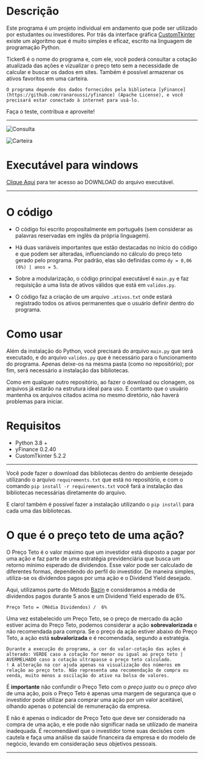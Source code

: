 
# Descrição 

Este programa é um projeto individual em andamento que pode ser utilizado por estudantes ou investidores. Por trás da interface gráfica [CustomTkinter](https://github.com/TomSchimansky/CustomTkinter) existe um algoritmo que é muito simples e eficaz, escrito na linguagem de programação Python. 

Ticker6 é o nome do programa e, com ele, você poderá consultar a cotação atualizada das ações e vizualizar o preço teto sem a necessidade de calcular e buscar os dados em sites. Também é possível armazenar os ativos favoritos em uma carteira. 

	O programa depende dos dados fornecidos pela biblioteca [yFinance](https://github.com/ranaroussi/yfinance) (Apache License), e você precisará estar conectado à internet para usá-lo.

Faça o teste, contribua e aproveite!

---
![Consulta](https://github.com/guilhermejaques/Ticker6/assets/159738624/03912c48-97eb-4532-874d-514901d43361)

![Carteira](https://github.com/guilhermejaques/Ticker6/assets/159738624/528a56b1-a23a-4b98-a72b-34c9b5b748d9)


# Executável para windows
[Clique Aqui](https://github.com/guilhermejaques/Ticker6/tree/main/dist) para ter acesso ao DOWNLOAD do arquivo executável.

---
# O código

- O código foi escrito propositalmente em português (sem considerar as palavras reservadas em inglês da própria linguagem).
  
- Há duas variáveis importantes que estão destacadas no início do código e que podem ser alteradas, influenciando no cálculo do preço teto gerado pelo programa. Por padrão, elas são definidas como `dy = 0,06 (6%) | anos = 5`.
  
- Sobre a modularização, o código principal executável é `main.py` e faz requisição a uma lista de ativos válidos que está em `validos.py`.
  
- O código faz a criação de um arquivo `.ativos.txt` onde estará registrado todos os ativos permanentes que o usuário definir dentro do programa. 


# Como usar 

Além da instalação do Python, você precisará do arquivo `main.py` que será executado, e do arquivo `validos.py` que é necessário para o funcionamento do programa. Apenas deixe-os na mesma pasta (como no repositório); por fim, será necessário a instalação das bibliotecas.

Como em qualquer outro repositório, ao fazer o download ou clonagem, os arquivos já estarão na estrutura ideal para uso. E contanto que o usuário mantenha os arquivos citados acima no mesmo diretório, não haverá problemas para iniciar.



# Requisitos

- Python 3.8 +
- yFinance 0.2.40
- CustomTkinter 5.2.2

---
Você pode fazer o download das bibliotecas dentro do ambiente desejado utilizando o arquivo `requirements.txt` que está no repositório, e com o comando `pip install -r requirements.txt` você fará a instalação das bibliotecas necessárias diretamente do arquivo.

E claro! também é possível fazer a instalação utilizando o `pip install` para cada uma das bibliotecas.


# O que é o preço teto de uma ação?

O Preço Teto é o valor máximo que um investidor está disposto a pagar por uma ação e faz parte de uma estratégia previdenciária que busca um retorno mínimo esperado de dividendos. Esse valor pode ser calculado de diferentes formas, dependendo do perfil do investidor. De maneira simples, utiliza-se os dividendos pagos por uma ação e o Dividend Yield desejado.

Aqui, utilizamos parte do Método [Bazin](https://pt.wikipedia.org/wiki/D%C3%A9cio_Bazin) e consideramos a média de dividendos pagos durante 5 anos e um Dividend Yield esperado de 6%.

	Preço Teto = (Média Dividendos) /  6%
 
Uma vez estabelecido um Preço Teto, se o preço de mercado da ação estiver acima do Preço Teto, podemos considerar a ação **sobrevalorizada** e não recomendada para compra. Se o preço da ação estiver abaixo do Preço Teto, a ação está **subvalorizada** e é recomendada, segundo a estratégia.

	Durante a execução do programa, a cor do valor-cotação das ações é alterado: VERDE caso a cotação for menor ou igual ao preço teto | AVERMELHADO caso a cotação ultrapasse o preço teto calculado.
 	! A alteração na cor ajuda apenas na visualização dos números em relação ao preço teto. Não representa uma recomendação de compra ou venda, muito menos a oscilação do ativo na bolsa de valores.



É **importante** não confundir o Preço Teto com o _preço justo_ ou o _preço alvo_ de uma ação, pois o Preço Teto é apenas uma margem de segurança que o investidor pode utilizar para comprar uma ação por um valor aceitável, olhando apenas o potencial de remuneração da empresa. 

E não é apenas o indicador de Preço Teto que deve ser considerado na compra de uma ação, e ele pode não significar nada se utilizado de maneira inadequada. É recomendável que o investidor tome suas decisões com cautela e faça uma análise da saúde financeira da empresa e do modelo de negócio, levando em consideração seus objetivos pessoais. 

---
  
	
